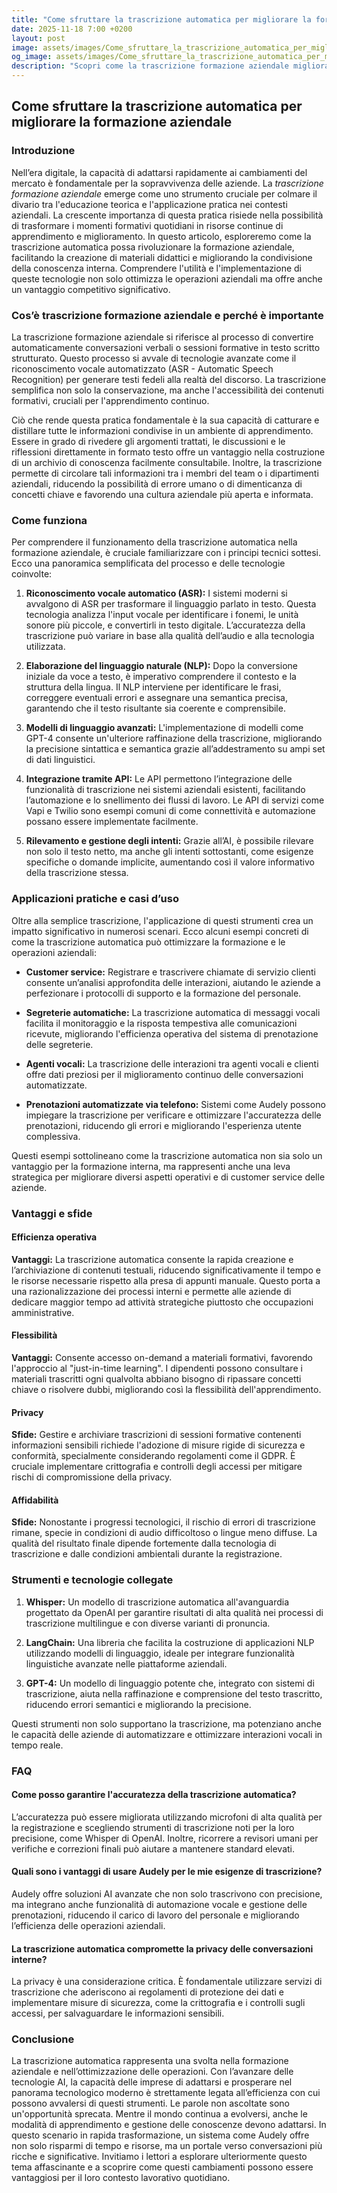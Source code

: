 ```yaml
---
title: "Come sfruttare la trascrizione automatica per migliorare la formazione aziendale"
date: 2025-11-18 7:00 +0200
layout: post
image: assets/images/Come_sfruttare_la_trascrizione_automatica_per_migliorare_la_formazione_aziendale.jpg
og_image: assets/images/Come_sfruttare_la_trascrizione_automatica_per_migliorare_la_formazione_aziendale.jpg
description: "Scopri come la trascrizione formazione aziendale migliora la creazione di materiali didattici e potenzia la condivisione conoscenza interna attraverso strumenti automatici."
---
```


## Come sfruttare la trascrizione automatica per migliorare la formazione aziendale

### Introduzione

Nell’era digitale, la capacità di adattarsi rapidamente ai cambiamenti del mercato è fondamentale per la sopravvivenza delle aziende. La *trascrizione formazione aziendale* emerge come uno strumento cruciale per colmare il divario tra l'educazione teorica e l'applicazione pratica nei contesti aziendali. La crescente importanza di questa pratica risiede nella possibilità di trasformare i momenti formativi quotidiani in risorse continue di apprendimento e miglioramento. In questo articolo, esploreremo come la trascrizione automatica possa rivoluzionare la formazione aziendale, facilitando la creazione di materiali didattici e migliorando la condivisione della conoscenza interna. Comprendere l'utilità e l'implementazione di queste tecnologie non solo ottimizza le operazioni aziendali ma offre anche un vantaggio competitivo significativo.

### Cos’è trascrizione formazione aziendale e perché è importante

La trascrizione formazione aziendale si riferisce al processo di convertire automaticamente conversazioni verbali o sessioni formative in testo scritto strutturato. Questo processo si avvale di tecnologie avanzate come il riconoscimento vocale automatizzato (ASR - Automatic Speech Recognition) per generare testi fedeli alla realtà del discorso. La trascrizione semplifica non solo la conservazione, ma anche l'accessibilità dei contenuti formativi, cruciali per l'apprendimento continuo.

Ciò che rende questa pratica fondamentale è la sua capacità di catturare e distillare tutte le informazioni condivise in un ambiente di apprendimento. Essere in grado di rivedere gli argomenti trattati, le discussioni e le riflessioni direttamente in formato testo offre un vantaggio nella costruzione di un archivio di conoscenza facilmente consultabile. Inoltre, la trascrizione permette di circolare tali informazioni tra i membri del team o i dipartimenti aziendali, riducendo la possibilità di errore umano o di dimenticanza di concetti chiave e favorendo una cultura aziendale più aperta e informata.

### Come funziona

Per comprendere il funzionamento della trascrizione automatica nella formazione aziendale, è cruciale familiarizzare con i principi tecnici sottesi. Ecco una panoramica semplificata del processo e delle tecnologie coinvolte:

1. **Riconoscimento vocale automatico (ASR):** I sistemi moderni si avvalgono di ASR per trasformare il linguaggio parlato in testo. Questa tecnologia analizza l'input vocale per identificare i fonemi, le unità sonore più piccole, e convertirli in testo digitale. L’accuratezza della trascrizione può variare in base alla qualità dell’audio e alla tecnologia utilizzata.

2. **Elaborazione del linguaggio naturale (NLP):** Dopo la conversione iniziale da voce a testo, è imperativo comprendere il contesto e la struttura della lingua. Il NLP interviene per identificare le frasi, correggere eventuali errori e assegnare una semantica precisa, garantendo che il testo risultante sia coerente e comprensibile.

3. **Modelli di linguaggio avanzati:** L'implementazione di modelli come GPT-4 consente un'ulteriore raffinazione della trascrizione, migliorando la precisione sintattica e semantica grazie all’addestramento su ampi set di dati linguistici.

4. **Integrazione tramite API:** Le API permettono l’integrazione delle funzionalità di trascrizione nei sistemi aziendali esistenti, facilitando l’automazione e lo snellimento dei flussi di lavoro. Le API di servizi come Vapi e Twilio sono esempi comuni di come connettività e automazione possano essere implementate facilmente.

5. **Rilevamento e gestione degli intenti:** Grazie all’AI, è possibile rilevare non solo il testo netto, ma anche gli intenti sottostanti, come esigenze specifiche o domande implicite, aumentando così il valore informativo della trascrizione stessa.

### Applicazioni pratiche e casi d’uso

Oltre alla semplice trascrizione, l'applicazione di questi strumenti crea un impatto significativo in numerosi scenari. Ecco alcuni esempi concreti di come la trascrizione automatica può ottimizzare la formazione e le operazioni aziendali:

- **Customer service:** Registrare e trascrivere chiamate di servizio clienti consente un’analisi approfondita delle interazioni, aiutando le aziende a perfezionare i protocolli di supporto e la formazione del personale.

- **Segreterie automatiche:** La trascrizione automatica di messaggi vocali facilita il monitoraggio e la risposta tempestiva alle comunicazioni ricevute, migliorando l'efficienza operativa del sistema di prenotazione delle segreterie.

- **Agenti vocali:** La trascrizione delle interazioni tra agenti vocali e clienti offre dati preziosi per il miglioramento continuo delle conversazioni automatizzate.

- **Prenotazioni automatizzate via telefono:** Sistemi come Audely possono impiegare la trascrizione per verificare e ottimizzare l'accuratezza delle prenotazioni, riducendo gli errori e migliorando l'esperienza utente complessiva.

Questi esempi sottolineano come la trascrizione automatica non sia solo un vantaggio per la formazione interna, ma rappresenti anche una leva strategica per migliorare diversi aspetti operativi e di customer service delle aziende.

### Vantaggi e sfide

#### Efficienza operativa

**Vantaggi:** La trascrizione automatica consente la rapida creazione e l’archiviazione di contenuti testuali, riducendo significativamente il tempo e le risorse necessarie rispetto alla presa di appunti manuale. Questo porta a una razionalizzazione dei processi interni e permette alle aziende di dedicare maggior tempo ad attività strategiche piuttosto che occupazioni amministrative.

#### Flessibilità

**Vantaggi:** Consente accesso on-demand a materiali formativi, favorendo l'approccio al "just-in-time learning". I dipendenti possono consultare i materiali trascritti ogni qualvolta abbiano bisogno di ripassare concetti chiave o risolvere dubbi, migliorando così la flessibilità dell'apprendimento.

#### Privacy

**Sfide:** Gestire e archiviare trascrizioni di sessioni formative contenenti informazioni sensibili richiede l'adozione di misure rigide di sicurezza e conformità, specialmente considerando regolamenti come il GDPR. È cruciale implementare crittografia e controlli degli accessi per mitigare rischi di compromissione della privacy.

#### Affidabilità

**Sfide:** Nonostante i progressi tecnologici, il rischio di errori di trascrizione rimane, specie in condizioni di audio difficoltoso o lingue meno diffuse. La qualità del risultato finale dipende fortemente dalla tecnologia di trascrizione e dalle condizioni ambientali durante la registrazione.

### Strumenti e tecnologie collegate

1. **Whisper:** Un modello di trascrizione automatica all'avanguardia progettato da OpenAI per garantire risultati di alta qualità nei processi di trascrizione multilingue e con diverse varianti di pronuncia.

2. **LangChain:** Una libreria che facilita la costruzione di applicazioni NLP utilizzando modelli di linguaggio, ideale per integrare funzionalità linguistiche avanzate nelle piattaforme aziendali.

3. **GPT-4:** Un modello di linguaggio potente che, integrato con sistemi di trascrizione, aiuta nella raffinazione e comprensione del testo trascritto, riducendo errori semantici e migliorando la precisione.

Questi strumenti non solo supportano la trascrizione, ma potenziano anche le capacità delle aziende di automatizzare e ottimizzare interazioni vocali in tempo reale.

### FAQ

#### Come posso garantire l'accuratezza della trascrizione automatica?

L’accuratezza può essere migliorata utilizzando microfoni di alta qualità per la registrazione e scegliendo strumenti di trascrizione noti per la loro precisione, come Whisper di OpenAI. Inoltre, ricorrere a revisori umani per verifiche e correzioni finali può aiutare a mantenere standard elevati.

#### Quali sono i vantaggi di usare Audely per le mie esigenze di trascrizione?

Audely offre soluzioni AI avanzate che non solo trascrivono con precisione, ma integrano anche funzionalità di automazione vocale e gestione delle prenotazioni, riducendo il carico di lavoro del personale e migliorando l’efficienza delle operazioni aziendali.

#### La trascrizione automatica compromette la privacy delle conversazioni interne?

La privacy è una considerazione critica. È fondamentale utilizzare servizi di trascrizione che aderiscono ai regolamenti di protezione dei dati e implementare misure di sicurezza, come la crittografia e i controlli sugli accessi, per salvaguardare le informazioni sensibili.

### Conclusione

La trascrizione automatica rappresenta una svolta nella formazione aziendale e nell’ottimizzazione delle operazioni. Con l’avanzare delle tecnologie AI, la capacità delle imprese di adattarsi e prosperare nel panorama tecnologico moderno è strettamente legata all’efficienza con cui possono avvalersi di questi strumenti. Le parole non ascoltate sono un'opportunità sprecata. Mentre il mondo continua a evolversi, anche le modalità di apprendimento e gestione delle conoscenze devono adattarsi. In questo scenario in rapida trasformazione, un sistema come Audely offre non solo risparmi di tempo e risorse, ma un portale verso conversazioni più ricche e significative. Invitiamo i lettori a esplorare ulteriormente questo tema affascinante e a scoprire come questi cambiamenti possono essere vantaggiosi per il loro contesto lavorativo quotidiano.